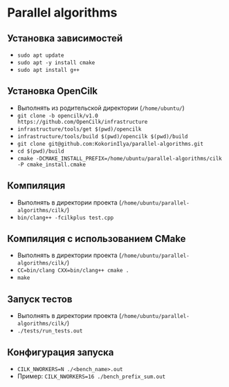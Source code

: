 # Parallel algorithms

## Установка зависимостей
* `sudo apt update`
* `sudo apt -y install cmake`
* `sudo apt install g++`

## Установка OpenCilk

* Выполнять из родительской директории (`/home/ubuntu/`)
* `git clone -b opencilk/v1.0 https://github.com/OpenCilk/infrastructure`
* `infrastructure/tools/get $(pwd)/opencilk`
* `infrastructure/tools/build $(pwd)/opencilk $(pwd)/build`
* `git clone git@github.com:KokorinIlya/parallel-algorithms.git`
* `cd $(pwd)/build`
* `cmake -DCMAKE_INSTALL_PREFIX=/home/ubuntu/parallel-algorithms/cilk -P cmake_install.cmake`

## Компиляция

* Выполнять в директории проекта (`/home/ubuntu/parallel-algorithms/cilk/`)
* `bin/clang++ -fcilkplus test.cpp`

## Компиляция с использованием CMake

* Выполнять в директории проекта (`/home/ubuntu/parallel-algorithms/cilk/`)
* `CC=bin/clang CXX=bin/clang++ cmake .`
* `make`

## Запуск тестов

* Выполнять в директории проекта (`/home/ubuntu/parallel-algorithms/cilk/`)
* `./tests/run_tests.out`

## Конфигурация запуска
* `CILK_NWORKERS=N ./<bench_name>.out`
* Пример: `CILK_NWORKERS=16 ./bench_prefix_sum.out`
